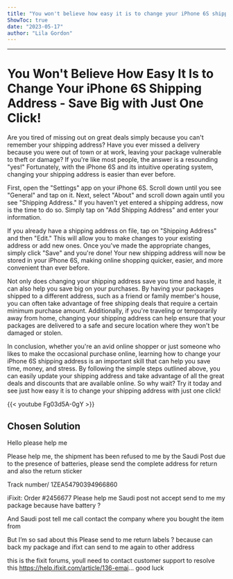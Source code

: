 ```yaml
---
title: "You won't believe how easy it is to change your iPhone 6S shipping address - save big with just one click!"
ShowToc: true 
date: "2023-05-17"
author: "Lila Gordon"
---
```

*****
# You Won't Believe How Easy It Is to Change Your iPhone 6S Shipping Address - Save Big with Just One Click!

Are you tired of missing out on great deals simply because you can't remember your shipping address? Have you ever missed a delivery because you were out of town or at work, leaving your package vulnerable to theft or damage? If you're like most people, the answer is a resounding "yes!" Fortunately, with the iPhone 6S and its intuitive operating system, changing your shipping address is easier than ever before. 

First, open the "Settings" app on your iPhone 6S. Scroll down until you see "General" and tap on it. Next, select "About" and scroll down again until you see "Shipping Address." If you haven't yet entered a shipping address, now is the time to do so. Simply tap on "Add Shipping Address" and enter your information. 

If you already have a shipping address on file, tap on "Shipping Address" and then "Edit." This will allow you to make changes to your existing address or add new ones. Once you've made the appropriate changes, simply click "Save" and you're done! Your new shipping address will now be stored in your iPhone 6S, making online shopping quicker, easier, and more convenient than ever before. 

Not only does changing your shipping address save you time and hassle, it can also help you save big on your purchases. By having your packages shipped to a different address, such as a friend or family member's house, you can often take advantage of free shipping deals that require a certain minimum purchase amount. Additionally, if you're traveling or temporarily away from home, changing your shipping address can help ensure that your packages are delivered to a safe and secure location where they won't be damaged or stolen. 

In conclusion, whether you're an avid online shopper or just someone who likes to make the occasional purchase online, learning how to change your iPhone 6S shipping address is an important skill that can help you save time, money, and stress. By following the simple steps outlined above, you can easily update your shipping address and take advantage of all the great deals and discounts that are available online. So why wait? Try it today and see just how easy it is to change your shipping address with just one click!

{{< youtube Fg03d5A-0gY >}} 



## Chosen Solution
 Hello please help me 

Please help me, the shipment has been refused to me by the Saudi Post due to the presence of batteries, please send the complete address for return and also the return sticker

Track number/ 1ZEA54790394966860

iFixit: Order #2456677⁩
Please help me Saudi post not accept send to me my package because have battery ? 

And Saudi post tell me call contact the company where you bought the item from 

But I’m so sad about this 
Please send to me return labels ? because can back my package and ifixt can send to me again to other address

 this is the fixit forums, youll need to contact customer support to resolve this
https://help.ifixit.com/article/136-emai...
good luck




